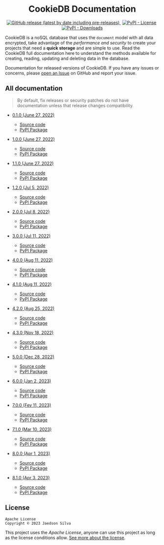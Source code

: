 <h1 align="center">CookieDB Documentation</h1>

<p align="center" style="margin-bottom: 15px">
    <a href="https://github.com/jaedsonpys/cookiedb/releases">
        <img alt="GitHub release (latest by date including pre-releases)" src="https://img.shields.io/github/v/release/jaedsonpys/cookiedb?include_prereleases">
    </a>
    <a href="https://github.com/jaedsonpys/cookiedb/blob/master/LICENSE" style="margin-right: 5px; margin-left: 5px">
        <img alt="PyPI - License" src="https://img.shields.io/pypi/l/cookiedb">
    </a>
    <a href="https://pypi.org/project/cookiedb">
        <img alt="PyPI - Downloads" src="https://img.shields.io/pypi/dm/cookiedb">
    </a>
</p>

CookieDB is a noSQL database that uses the `document` model with all data encrypted, take advantage of the *performance and security* to create your projects that need a **quick storage** and are simple to use. Read the CookieDB full documentation here to understand the methods available for creating, reading, updating and deleting data in the database.

Documentation for released versions of CookieDB. If you have any issues or concerns, please [open an Issue](https://github.com/jaedsonpys/cookiedb/issues/new) on GitHub and report your issue.

## All documentation

> By default, fix releases or security patches do not have documentation unless that release changes compatibility.

* [0.1.0 (June 27, 2022)](https://jaedsonpys.github.io/cookiedb/0.1.0)
    - [Source code](https://github.com/jaedsonpys/cookiedb/releases/tag/v0.1.0)
    - [PyPI Package](https://pypi.org/project/cookiedb/0.1.0/)

* [1.0.0 (June 27, 2022)](https://jaedsonpys.github.io/cookiedb/1.0.0)
    - [Source code](https://github.com/jaedsonpys/cookiedb/releases/tag/v1.0.0)
    - [PyPI Package](https://pypi.org/project/cookiedb/1.0.0/)

* [1.1.0 (June 27, 2022)](https://jaedsonpys.github.io/cookiedb/1.1.0)
    - [Source code](https://github.com/jaedsonpys/cookiedb/releases/tag/v1.1.0)
    - [PyPI Package](https://pypi.org/project/cookiedb/1.1.0/)

* [1.2.0 (Jul 5, 2022)](https://jaedsonpys.github.io/cookiedb/1.2.0)
    - [Source code](https://github.com/jaedsonpys/cookiedb/releases/tag/v1.2.0)
    - [PyPI Package](https://pypi.org/project/cookiedb/1.2.0/)

* [2.0.0 (Jul 8, 2022)](https://jaedsonpys.github.io/cookiedb/2.0.0)
    - [Source code](https://github.com/jaedsonpys/cookiedb/releases/tag/v2.0.0)
    - [PyPI Package](https://pypi.org/project/cookiedb/2.0.0/)

* [3.0.0 (Jul 11, 2022)](https://jaedsonpys.github.io/cookiedb/3.0.0)
    - [Source code](https://github.com/jaedsonpys/cookiedb/releases/tag/v3.0.0)
    - [PyPI Package](https://pypi.org/project/cookiedb/3.0.0/)

* [4.0.0 (Aug 11, 2022)](https://jaedsonpys.github.io/cookiedb/4.0.0)
    - [Source code](https://github.com/jaedsonpys/cookiedb/releases/tag/v4.0.0)
    - [PyPI Package](https://pypi.org/project/cookiedb/4.0.0/)

* [4.1.0 (Aug 11, 2022)](https://jaedsonpys.github.io/cookiedb/4.1.0)
    - [Source code](https://github.com/jaedsonpys/cookiedb/releases/tag/v4.1.0)
    - [PyPI Package](https://pypi.org/project/cookiedb/4.1.0/)

* [4.2.0 (Aug 25, 2022)](https://jaedsonpys.github.io/cookiedb/4.2.0)
    - [Source code](https://github.com/jaedsonpys/cookiedb/releases/tag/v4.2.0)
    - [PyPI Package](https://pypi.org/project/cookiedb/4.2.0/)

* [4.3.0 (Nov 18, 2022)](https://jaedsonpys.github.io/cookiedb/4.3.0)
    - [Source code](https://github.com/jaedsonpys/cookiedb/releases/tag/v4.3.0)
    - [PyPI Package](https://pypi.org/project/cookiedb/4.3.0/)

* [5.0.0 (Dec 28, 2022)](https://jaedsonpys.github.io/cookiedb/5.0.0)
    - [Source code](https://github.com/jaedsonpys/cookiedb/releases/tag/v5.0.0)
    - [PyPI Package](https://pypi.org/project/cookiedb/5.0.0/)

* [6.0.0 (Jan 2, 2023)](https://jaedsonpys.github.io/cookiedb/6.0.0)
    - [Source code](https://github.com/jaedsonpys/cookiedb/releases/tag/v6.0.0)
    - [PyPI Package](https://pypi.org/project/cookiedb/6.0.0/)

* [7.0.0 (Fev 11, 2023)](https://jaedsonpys.github.io/cookiedb/7.0.0)
    - [Source code](https://github.com/jaedsonpys/cookiedb/releases/tag/v7.0.0)
    - [PyPI Package](https://pypi.org/project/cookiedb/7.0.0/)

* [7.1.0 (Mar 10, 2023)](https://jaedsonpys.github.io/cookiedb/7.1.0)
    - [Source code](https://github.com/jaedsonpys/cookiedb/releases/tag/v7.1.0)
    - [PyPI Package](https://pypi.org/project/cookiedb/7.1.0/)

* [8.0.0 (Apr 1, 2023)](https://jaedsonpys.github.io/cookiedb/8.0.0)
    - [Source code](https://github.com/jaedsonpys/cookiedb/releases/tag/v8.0.0)
    - [PyPI Package](https://pypi.org/project/cookiedb/8.0.0/)

* [8.1.0 (Apr 3, 2023)](https://jaedsonpys.github.io/cookiedb/8.1.0)
    - [Source code](https://github.com/jaedsonpys/cookiedb/releases/tag/v8.1.0)
    - [PyPI Package](https://pypi.org/project/cookiedb/8.1.0/)

## License

```
Apache License
Copyright © 2023 Jaedson Silva
```

This project uses the *Apache License*, anyone can use this project as long as the license conditions allow. [See more about the license](https://github.com/jaedsonpys/cookiedb/blob/master/LICENSE).

